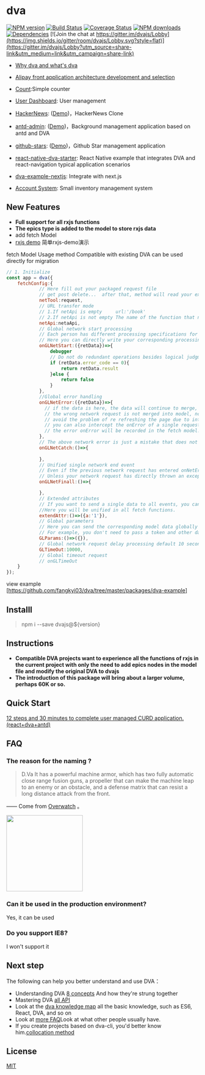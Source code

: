 # dva

[![NPM version](https://img.shields.io/npm/v/dva.svg?style=flat)](https://npmjs.org/package/dva)
[![Build Status](https://img.shields.io/travis/dvajs/dva.svg?style=flat)](https://travis-ci.org/dvajs/dva)
[![Coverage Status](https://img.shields.io/coveralls/dvajs/dva.svg?style=flat)](https://coveralls.io/r/dvajs/dva)
[![NPM downloads](http://img.shields.io/npm/dm/dva.svg?style=flat)](https://npmjs.org/package/dva)
[![Dependencies](https://david-dm.org/dvajs/dva/status.svg)](https://david-dm.org/dvajs/dva)
[![Join the chat at https://gitter.im/dvajs/Lobby](https://img.shields.io/gitter/room/dvajs/Lobby.svg?style=flat)](https://gitter.im/dvajs/Lobby?utm_source=share-link&utm_medium=link&utm_campaign=share-link)


* [Why dva and what's dva](https://github.com/dvajs/dva/issues/1)
* [Alipay front application architecture development and selection](https://www.github.com/sorrycc/blog/issues/6)




* [Count](https://stackblitz.com/edit/dva-example-count):Simple counter
* [User Dashboard](https://github.com/dvajs/dva/tree/master/packages/dva-example-user-dashboard): User management
* [HackerNews](https://github.com/dvajs/dva-hackernews):  ([Demo](https://dvajs.github.io/dva-hackernews/))，HackerNews Clone
* [antd-admin](https://github.com/zuiidea/antd-admin): ([Demo](http://antd-admin.zuiidea.com/))，Background management application based on antd and DVA
* [github-stars](https://github.com/sorrycc/github-stars): ([Demo](http://sorrycc.github.io/github-stars/#/?_k=rmj86f))，Github Star management application
* [react-native-dva-starter](https://github.com/nihgwu/react-native-dva-starter): React Native example that integrates DVA and react-navigation typical application scenarios
* [dva-example-nextjs](https://github.com/dvajs/dva/tree/master/packages/dva-example-nextjs): Integrate with next.js
* [Account System](https://github.com/yvanwangl/AccountSystem.git): Small inventory management system

## New Features
* **Full support for all rxjs functions**
* **The epics type is added to the model to store rxjs data**
* add fetch Model
* [rxjs demo](https://github.com/fangkyi03/dva/tree/master/packages/dva-example) 简单rxjs-demo演示

fetch Model Usage method
Compatible with existing DVA can be used directly for migration
```js
// 1. Initialize
const app = dva({
    fetchConfig:{
            // Here fill out your packaged request file
            // get post delete...  after that, method will read your exposed name directly.
            netTool:request,
            // URL transfer mode
            // 1.If netApi is empty     url:'/book'
            // 2.If netApi is not empty The name of the function that needs to be passed out by the netApi url:'book'
            netApi:netaApi,
            // Global network start processing
            // Each person has different processing specifications for network requests. 
            // Here you can directly write your corresponding processing logic. true is ok false is non conformity goto onNetError function 
            onGLNetStart:({retData})=>{
                debugger
                // Do not do redundant operations besides logical judgment here
                if (retData.error_code == 0){
                    return retData.result
                }else {
                    return false
                }
            },
            //Global error handling
            onGLNetError:({retData})=>{
              // if the data is here, the data will continue to merge, but because the data is wrong,
              // the wrong network request is not merged into model, nor does it refresh data.
              // avoid the problem of re refreshing the page due to interface errors.
              // you can also intercept the onError of a single request in the fetch/sendData of each interface.
              // the error onError will be recorded in the fetch model. You can directly replay through fetch.isNetError (interface name).
            },
            // The above network error is just a mistake that does not conform to the conditions of netStart, and the other is a direct catch thrown out of the more serious.
            onGLNetCatch:()=>{
                
            },
            // Unified single network end event
            // Even if the previous network request has entered onNetError, it will continue to perform.
            // Unless your network request has directly thrown an exception.
            onGLNetFinall:()=>{

            },
            // Extended attributes
            // If you want to send a single data to all events, you can put it here.
            //Here you will be unified in all fetch functions.
            extendAttr:()=>({a:'1'}),
            // Global parameters
            // Here you can send the corresponding model data globally to make your fetch request cleaner.
            // For example, you don't need to pass a token and other data when you need get or post each time.
            GLParams:()=>({}),
            // Global network request delay processing default 10 seconds
            GLTimeOut:10000,
            // Global timeout request
            // onGLTimeOut
    }
});
```
view example [https://github.com/fangkyi03/dva/tree/master/packages/dva-example]

## Installl 
> npm i --save dvajs@${version}
## Instructions
* **Compatible DVA projects want to experience all the functions of rxjs in the current project with only the need to add epics nodes in the model file and modify the original DVA to dvajs**
* **The introduction of this package will bring about a larger volume, perhaps 60K or so.**  

## Quick Start 

[12 steps and 30 minutes to complete user managed CURD application. (react+dva+antd)](https://github.com/sorrycc/blog/issues/18)

## FAQ

### The reason for the naming ?

> D.Va It has a powerful machine armor, which has two fully automatic close range fusion guns, a propeller that can make the machine leap to an enemy or an obstacle, and a defense matrix that can resist a long distance attack from the front.

—— Come from [Overwatch](http://ow.blizzard.cn/heroes/dva) 。

<img src="https://zos.alipayobjects.com/rmsportal/psagSCVHOKQVqqNjjMdf.jpg" width="200" height="200" />

### Can it be used in the production environment?

Yes, it can be used

### Do you support IE8?

I won't support it

## Next step

The following can help you better understand and use DVA：

* Understanding DVA [8 concepts](https://github.com/dvajs/dva/blob/master/docs/Concepts_zh-CN.md) And how they're strung together
* Mastering DVA [ all API](https://github.com/dvajs/dva/blob/master/docs/API_zh-CN.md)
* Look at the [dva knowledge map](https://github.com/dvajs/dva-knowledgemap) all the basic knowledge, such as ES6, React, DVA, and so on
* Look at [more FAQ](https://github.com/dvajs/dva/issues?q=is%3Aissue+is%3Aclosed+label%3Afaq)Look at what other people usually have.
* If you create projects based on dva-cli, you'd better know him.[collocation method](https://github.com/sorrycc/roadhog#配置)



## License

[MIT](https://tldrlegal.com/license/mit-license)
